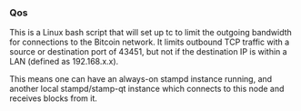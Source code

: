 ### Qos ###

This is a Linux bash script that will set up tc to limit the outgoing bandwidth for connections to the Bitcoin network. It limits outbound TCP traffic with a source or destination port of 43451, but not if the destination IP is within a LAN (defined as 192.168.x.x).

This means one can have an always-on stampd instance running, and another local stampd/stamp-qt instance which connects to this node and receives blocks from it.
